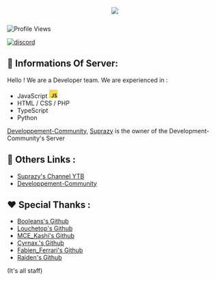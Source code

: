 <h1 align="center">
  <img src="https://avatars.githubusercontent.com/u/76447157?s=200&v=4">
</h1>

![Profile Views](http://estruyf-github.azurewebsites.net/api/VisitorHit?user=estruyf&repo=github-visitors-badge&countColorcountColor&countColor=%237B1E7A)

[![discord](https://discord.com/api/guilds/670988997560107016/widget.png)](https://discord.gg/gezhUqNyfX)

## 👋 Informations Of Server:

Hello !
We are a Developer team. 
We are experienced in : 
- JavaScript <code><img height="20" src="https://raw.githubusercontent.com/github/explore/80688e429a7d4ef2fca1e82350fe8e3517d3494d/topics/javascript/javascript.png"></code> 
- HTML / CSS / PHP
- TypeScript 
- Python 

[Developpement-Community](@Development-Community),
[Suprazy](https://github.com/SUPRAZY-DEV) is the owner of the Development-Community's Server


## 🚀 Others Links :

- [Suprazy's Channel YTB](https://www.youtube.com/channel/UCmH1td7f73IEyYNNg5XDT9g)
- [Developpement-Community](https://discord.gg/gezhUqNyfX)

## ❤️ Special Thanks :
- [Booleans's Github](https://github.com/booleans-oss)
- [Louchetop's Github](https://github.com/louchetop)
- [MCE_Kashi's Github](https://github.com/Dev-Erwan)
- [Cyrnax.'s Github](https://github.com/Cyrnax24)
- [Fabien_Ferrari's Github](https://github.com/Fabien-Ferrari)
- [Raiden's Github](https://github.com/Raiden-56)

(It's all staff)
